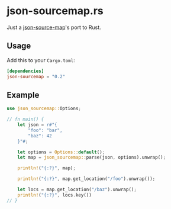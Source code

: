 # json-sourcemap.rs

Just a [json-source-map](https://github.com/epoberezkin/json-source-map)'s port to Rust.

## Usage

Add this to your `Cargo.toml`:

```toml
[dependencies]
json-sourcemap = "0.2"
```

## Example

```rust
use json_sourcemap::Options;

// fn main() {
    let json = r#"{
        "foo": "bar",
        "baz": 42
    }"#;

    let options = Options::default();
    let map = json_sourcemap::parse(json, options).unwrap();

    println!("{:?}", map);

    println!("{:?}", map.get_location("/foo").unwrap());

    let locs = map.get_location("/baz").unwrap();
    println!("{:?}", locs.key())
// }
```
